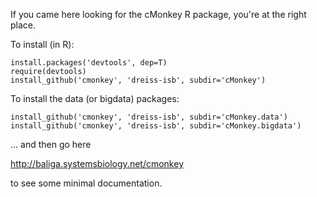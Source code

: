 If you came here looking for the cMonkey R package, you're at the right place.

<!--https://github.com/dreiss-isb/cmonkey/blob/master/cMonkey_4.9.10.tar.gz?raw=true-->

To install (in R):

```
install.packages('devtools', dep=T)
require(devtools)
install_github('cmonkey', 'dreiss-isb', subdir='cMonkey')
```

To install the data (or bigdata) packages:

```
install_github('cmonkey', 'dreiss-isb', subdir='cMonkey.data')
install_github('cmonkey', 'dreiss-isb', subdir='cMonkey.bigdata')
```

... and then go here 

http://baliga.systemsbiology.net/cmonkey 

to see some minimal documentation.

<!--
If you want to run cMonkey from raw R code, you've come to the right place. Once you've cloned your copy, you can run cMonkey locally (without the package), after doing the following (in R, of course):

```python
source( "cmonkey.R" )    ## This should be all you need
## source( "cmonkey-init.R" )
## source( "cmonkey-data-load.R" ) ## Functions for loading the data
## source( "cmonkey-motif.R" ) ## Functions for motif finding/scoring
## source( "cmonkey-plotting.R" ) ## Functions for all cmonkey plotting
## source( "cmonkey-postproc.R" ) ## Functions for all post-processing and analysis of cmonkey clusters
## source( "cmonkey-bigmem.R" ) ## Functions for using on-disk list and matrix storage for big organisms

## This is only necessary if you don't have the 'progs/' dir in your current dir (and will only work if
##     you have previously installed the cMonkey package):
progs.dir <- sprintf( "%s/progs/", system.file( package="cMonkey" ) )

cmonkey( ... ) ## run as you would if you had loaded the cMonkey package

## or:

e <- cMonkey.init(...); cmonkey( e, ..., dont.init=T )

## will work as well.
```

Visit http://cmonkey.systemsbiology.net/ for more useful instructions on actually using the code for your organism.
-->

